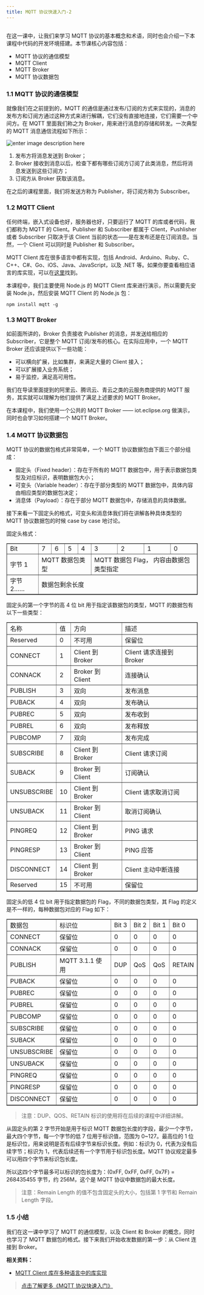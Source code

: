 ```yaml
---
title: MQTT 协议快速入门-2
---
```

<article id="topicContainer" class="column_content"><h2 class="topic_title"></h2><div><p>在这一课中，让我们来学习 MQTT 协议的基本概念和术语，同时也会介绍一下本课程中代码的开发环境搭建。本节课核心内容包括：</p>
<ul>
<li>MQTT 协议的通信模型</li>
<li>MQTT Client</li>
<li>MQTT Broker</li>
<li>MQTT 协议数据包</li>
</ul>
<h3 id="11mqtt">1.1 MQTT 协议的通信模型</h3>
<p>就像我们在之前提到的，MQTT 的通信是通过发布/订阅的方式来实现的，消息的发布方和订阅方通过这种方式来进行解耦，它们没有直接地连接，它们需要一个中间方。在 MQTT 里面我们称之为 Broker，用来进行消息的存储和转发。一次典型的 MQTT 消息通信流程如下所示：</p>
<p><img src="https://images.gitbook.cn/4c2c9a40-9f7d-11e8-98d1-e12fb7305527" alt="enter image description here" /></p>
<ol>
<li>发布方将消息发送到 Broker；</li>
<li>Broker 接收到消息以后，检查下都有哪些订阅方订阅了此类消息，然后将消息发送到这些订阅方；</li>
<li>订阅方从 Broker 获取该消息。</li>
</ol>
<p>在之后的课程里面，我们将发送方称为 Publisher，将订阅方称为 Subscriber。</p>
<h3 id="12mqttclient">1.2 MQTT Client</h3>
<p>任何终端，嵌入式设备也好，服务器也好，只要运行了 MQTT 的库或者代码，我们都称为 MQTT 的 Client。Publisher 和 Subscriber 都属于 Client，Pushlisher 或者 Subscriber 只取决于该 Client 当前的状态——是在发布还是在订阅消息。当然，一个 Client 可以同时是 Publisher 和 Subscriber。</p>
<p>MQTT Client 库在很多语言中都有实现，包括 Android、Arduino、Ruby、C、C++、C#、Go、iOS、Java、JavaScript，以及 .NET 等。如果你要查看相应语言的库实现，可以在<a href="https://github.com/mqtt/mqtt.github.io/wiki/libraries">这里</a>找到。</p>
<p>本课程中，我们主要使用 Node.js 的 MQTT Client 库来进行演示，所以需要先安装 Node.js，然后安装 MQTT Client 的 Node.js 包：</p>
<pre><code>npm install mqtt -g
</code></pre>
<h3 id="13mqttbroker">1.3 MQTT Broker</h3>
<p>如前面所讲的，Broker 负责接收 Publisher 的消息，并发送给相应的 Subscriber，它是整个 MQTT 订阅/发布的核心。在实际应用中，一个 MQTT Broker 还应该提供以下一些功能：</p>
<ul>
<li>可以横向扩展，比如集群，来满足大量的 Client 接入；</li>
<li>可以扩展接入业务系统；</li>
<li>易于监控，满足高可用性。</li>
</ul>
<p>我们在导读里面提到的阿里云、腾讯云、青云之类的云服务商提供的 MQTT 服务，其实就可以理解为他们提供了满足上述要求的 MQTT Broker。</p>
<p>在本课程中，我们使用一个公共的 MQTT Broker —— iot.eclipse.org 做演示，同时也会学习如何搭建一个 MQTT Broker。</p>
<h3 id="14mqtt">1.4 MQTT 协议数据包</h3>
<p>MQTT 协议的数据包格式非常简单，一个 MQTT 协议数据包由下面三个部分组成：</p>
<ul>
<li>固定头（Fixed header）：存在于所有的 MQTT 数据包中，用于表示数据包类型及对应标识，表明数据包大小；</li>
<li>可变头（Variable header）：存在于部分类型的 MQTT 数据包中，具体内容由相应类型的数据包决定；</li>
<li>消息体（Payload）：存在于部分 MQTT 数据包中，存储消息的具体数据。</li>
</ul>
<p>接下来看一下固定头的格式，可变头和消息体我们将在讲解各种具体类型的 MQTT 协议数据包的时候 case by case 地讨论。</p>
<p>固定头格式：</p>
<table border="1px">
   <tr>
      <td>Bit</td>
      <td>7</td>
      <td>6</td>
      <td>5</td>
      <td>4</td>
      <td>3</td>
      <td>2</td>
      <td>1</td>
      <td>0</td>
   </tr>
   <tr>
      <td>字节 1</td>
      <td colspan="4">MQTT 数据包类型</td>
      <td colspan="4">MQTT 数据包 Flag， 内容由数据包类型指定</td>
   </tr>
   <tr>
      <td>字节 2……</td>
      <td colspan="8">数据包剩余长度</td>
   </tr>
</table>
<p>固定头的第一个字节的高 4 位 bit 用于指定该数据包的类型，MQTT 的数据包有以下一些类型：</p>
<table border="1px">
   <tr>
      <td>名称</td>
      <td>值</td>
      <td>方向</td>
      <td>描述</td>
   </tr>
   <tr>
      <td>Reserved</td>
      <td>0</td>
      <td>不可用</td>
      <td>保留位</td>
   </tr>
   <tr>
      <td>CONNECT</td>
      <td>1</td>
      <td>Client 到 Broker</td>
      <td>Client 请求连接到 Broker</td>
   </tr>
   <tr>
      <td>CONNACK</td>
      <td>2</td>
      <td>Broker 到 Client</td>
      <td>连接确认</td>
   </tr>
   <tr>
      <td>PUBLISH</td>
      <td>3</td>
      <td>双向</td>
      <td>发布消息</td>
   </tr>
   <tr>
      <td>PUBACK</td>
      <td>4</td>
      <td>双向</td>
      <td>发布确认</td>
   </tr>
   <tr>
      <td>PUBREC</td>
      <td>5</td>
      <td>双向</td>
      <td>发布收到</td>
   </tr>
   <tr>
      <td>PUBREL</td>
      <td>6</td>
      <td>双向</td>
      <td>发布释放</td>
   </tr>
   <tr>
      <td>PUBCOMP</td>
      <td>7</td>
      <td>双向</td>
      <td>发布完成</td>
   </tr>
   <tr>
      <td>SUBSCRIBE</td>
      <td>8</td>
      <td>Client 到 Broker</td>
      <td>Client 请求订阅</td>
   </tr>
   <tr>
      <td>SUBACK</td>
      <td>9</td>
      <td>Broker 到 Client</td>
      <td>订阅确认</td>
   </tr>
   <tr>
      <td>UNSUBSCRIBE</td>
      <td>10</td>
      <td>Client 到 Broker</td>
      <td>Client 请求取消订阅</td>
   </tr>
   <tr>
      <td>UNSUBACK</td>
      <td>11</td>
      <td>Broker 到 Client</td>
      <td>取消订阅确认</td>
   </tr>
   <tr>
      <td>PINGREQ</td>
      <td>12</td>
      <td>Client 到 Broker</td>
      <td>PING 请求</td>
   </tr>
   <tr>
      <td>PINGRESP</td>
      <td>13</td>
      <td>Broker 到 Client</td>
      <td>PING 应答</td>
   </tr>
   <tr>
      <td>DISCONNECT</td>
      <td>14</td>
      <td>Client 到 Broker</td>
      <td>Client 主动中断连接</td>
   </tr>
   <tr>
      <td>Reserved</td>
      <td>15</td>
      <td>不可用</td>
      <td>保留位</td>
   </tr>
</table>
<p>固定头的低 4 位 bit 用于指定数据包的 Flag，不同的数据包类型，其 Flag 的定义是不一样的，每种数据包对应的 Flag 如下：</p>
<table border="1px">
   <tr>
      <td>数据包</td>
      <td>标识位</td>
      <td>Bit 3</td>
      <td>Bit 2</td>
      <td>Bit 1</td>
      <td>Bit 0</td>
   </tr>
   <tr>
      <td>CONNECT</td>
      <td>保留位</td>
      <td>0</td>
      <td>0</td>
      <td>0</td>
      <td>0</td>
   </tr>
   <tr>
      <td>CONNACK</td>
      <td>保留位</td>
      <td>0</td>
      <td>0</td>
      <td>0</td>
      <td>0</td>
   </tr>
   <tr>
      <td>PUBLISH</td>
      <td>MQTT 3.1.1 使用</td>
      <td>DUP</td>
      <td>QoS</td>
      <td>QoS</td>
      <td>RETAIN</td>
   </tr>
   <tr>
      <td>PUBACK</td>
      <td>保留位</td>
      <td>0</td>
      <td>0</td>
      <td>0</td>
      <td>0</td>
   </tr>
   <tr>
      <td>PUBREC</td>
      <td>保留位</td>
      <td>0</td>
      <td>0</td>
      <td>0</td>
      <td>0</td>
   </tr>
   <tr>
      <td>PUBREL</td>
      <td>保留位</td>
      <td>0</td>
      <td>0</td>
      <td>0</td>
      <td>0</td>
   </tr>
   <tr>
      <td>PUBCOMP</td>
      <td>保留位</td>
      <td>0</td>
      <td>0</td>
      <td>0</td>
      <td>0</td>
   </tr>
   <tr>
      <td>SUBSCRIBE</td>
      <td>保留位</td>
      <td>0</td>
      <td>0</td>
      <td>0</td>
      <td>0</td>
   </tr>
   <tr>
      <td>SUBACK</td>
      <td>保留位</td>
      <td>0</td>
      <td>0</td>
      <td>0</td>
      <td>0</td>
   </tr>
   <tr>
      <td>UNSUBSCRIBE</td>
      <td>保留位</td>
      <td>0</td>
      <td>0</td>
      <td>0</td>
      <td>0</td>
   </tr>
   <tr>
      <td>UNSUBACK</td>
      <td>保留位</td>
      <td>0</td>
      <td>0</td>
      <td>0</td>
      <td>0</td>
   </tr>
   <tr>
      <td>PINGREQ</td>
      <td>保留位</td>
      <td>0</td>
      <td>0</td>
      <td>0</td>
      <td>0</td>
   </tr>
   <tr>
      <td>PINGRESP</td>
      <td>保留位</td>
      <td>0</td>
      <td>0</td>
      <td>0</td>
      <td>0</td>
   </tr>
   <tr>
      <td>DISCONNECT</td>
      <td>保留位</td>
      <td>0</td>
      <td>0</td>
      <td>0</td>
      <td>0</td>
   </tr>
</table>
<blockquote>
  <p>注意：DUP、QOS、RETAIN 标识的使用将在后续的课程中详细讲解。</p>
</blockquote>
<p>从固定头的第 2 字节开始是用于标识 MQTT 数据包长度的字段，最少一个字节，最大四个字节，每一个字节的低 7 位用于标识值，范围为 0~127。最高位的 1 位是标识位，用来说明是否有后续字节来标识长度。例如：标识为 0，代表为没有后续字节；标识为 1，代表后续还有一个字节用于标识包长度。MQTT 协议规定最多可以用四个字节来标识包长度。</p>
<p>所以这四个字节最多可以标识的包长度为：(0xFF, 0xFF, 0xFF, 0x7F) = 268435455 字节，约 256M，这个是 MQTT 协议中数据包的最大长度。</p>
<blockquote>
  <p>注意：Remain Length 的值不包含固定头的大小，包括第 1 字节和 Remain Length 字段。</p>
</blockquote>
<h3 id="15">1.5 小结</h3>
<p>我们在这一课中学习了 MQTT 的通信模型，以及 Client 和 Broker 的概念，同时也学习了 MQTT 数据包的格式。接下来我们开始收发数据的第一步：从 Client 连接到 Broker。</p>
<p><strong>相关资料：</strong></p>
<ul>
<li><a href="https://github.com/mqtt/mqtt.github.io/wiki/libraries">MQTT Client 库在多种语言中的库实现</a></li>
</ul>
<blockquote>
  <p><a href="https://gitbook.cn/m/mazi/comp/column?columnId=5be4f4df2c33167c317beb8c&utm_source=fqsd001">点击了解更多《MQTT 协议快速入门》</a></p>
</blockquote></div></article>